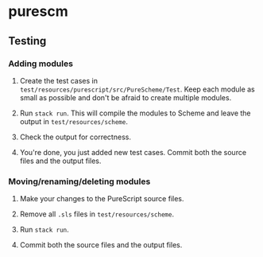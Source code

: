 # purescm

## Testing

### Adding modules

1. Create the test cases in `test/resources/purescript/src/PureScheme/Test`.
   Keep each module as small as possible and don't be afraid to create multiple
   modules.

2. Run `stack run`.
   This will compile the modules to Scheme and leave the output in
   `test/resources/scheme`.

3. Check the output for correctness.

4. You're done, you just added new test cases.
   Commit both the source files and the output files.

### Moving/renaming/deleting modules

1. Make your changes to the PureScript source files.

2. Remove all `.sls` files in `test/resources/scheme`.

3. Run `stack run`.

4. Commit both the source files and the output files.
